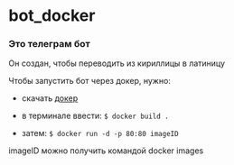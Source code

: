 # bot_docker
### Это телеграм бот
Он создан, чтобы переводить из кириллицы в латиницу

Чтобы запустить бот через докер, нужно:
- скачать [докер](https://docs.docker.com/desktop/install/mac-install/)
- в терминале ввести: `$ docker build .`

- затем: `$ docker run -d -p 80:80 imageID`

imageID можно получить командой docker images
